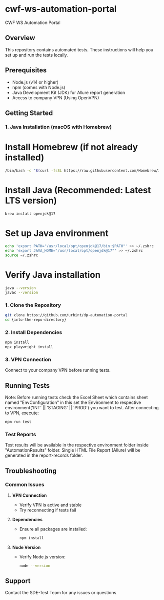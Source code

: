 # cwf-ws-automation-portal
CWF WS Automation Portal

## Overview
This repository contains automated tests. These instructions will help you set up and run the tests locally.

## Prerequisites
- Node.js (v14 or higher)
- npm (comes with Node.js)
- Java Development Kit (JDK) for Allure report generation
- Access to company VPN (Using OpenVPN)

## Getting Started

### 1. Java Installation (macOS with Homebrew)

# Install Homebrew (if not already installed)
```bash
/bin/bash -c "$(curl -fsSL https://raw.githubusercontent.com/Homebrew/install/HEAD/install.sh)"
```

# Install Java (Recommended: Latest LTS version)
```bash
brew install openjdk@17
```

# Set up Java environment
```bash
echo 'export PATH="/usr/local/opt/openjdk@17/bin:$PATH"' >> ~/.zshrc
echo 'export JAVA_HOME="/usr/local/opt/openjdk@17"' >> ~/.zshrc
source ~/.zshrc
```

# Verify Java installation
```bash
java --version
javac --version
```

### 1. Clone the Repository
```bash
git clone https://github.com/urbint/dp-automation-portal
cd {into-the-repo-directory}
```

### 2. Install Dependencies
```bash
npm install
npx playwright install
```

### 3. VPN Connection
Connect to your company VPN before running tests.

## Running Tests
Note: Before running tests check the Excel Sheet which contains sheet named "EnvConfiguration" in this set the Environment to respective environment('INT' || 'STAGING' || 'PROD') you want to test.
After connecting to VPN, execute:
```bash
npm run test
```

### Test Reports
Test results will be available in the respective environment folder inside "AutomationResults" folder.
Single HTML File Report (Allure) will be generated in the report-records folder.

## Troubleshooting

### Common Issues
1. **VPN Connection**
   - Verify VPN is active and stable
   - Try reconnecting if tests fail

2. **Dependencies**
   - Ensure all packages are installed:
     ```bash
     npm install
     ```

3. **Node Version**
   - Verify Node.js version:
     ```bash
     node --version
     ```

## Support
Contact the SDE-Test Team for any issues or questions.

